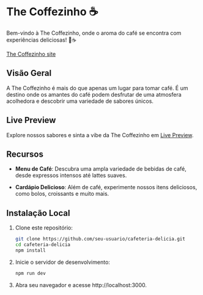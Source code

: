 # The Coffezinho ☕

Bem-vindo à The Coffezinho, onde o aroma do café se encontra com experiências deliciosas! 🌟☕

[The Coffezinho site](https://link_para_uma_imagem_do_seu_site.jpg)

## Visão Geral

A The Coffezinho é mais do que apenas um lugar para tomar café. É um destino onde os amantes do café podem desfrutar de uma atmosfera acolhedora e descobrir uma variedade de sabores únicos.

## Live Preview

Explore nossos sabores e sinta a vibe da The Coffezinho em [Live Preview](https://cafeteria-delicia.vercel.app/).

## Recursos

- **Menu de Café**: Descubra uma ampla variedade de bebidas de café, desde expressos intensos até lattes suaves.

- **Cardápio Delicioso**: Além de café, experimente nossos itens deliciosos, como bolos, croissants e muito mais.

## Instalação Local

1. Clone este repositório:

   ```bash
   git clone https://github.com/seu-usuario/cafeteria-delicia.git
   cd cafeteria-delicia
   npm install
   ```

2. Inicie o servidor de desenvolvimento:
   ```bash
   npm run dev
   ```
3. Abra seu navegador e acesse http://localhost:3000.
